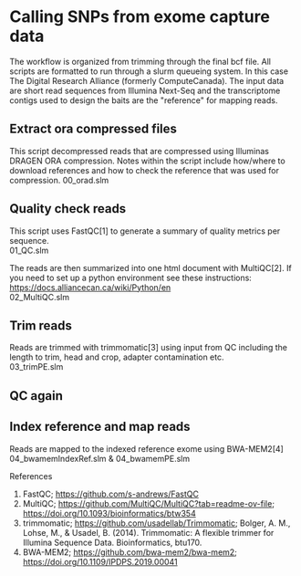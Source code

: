# Calling SNPs from exome capture data
The workflow is organized from trimming through the final bcf file. All scripts are formatted to run through a slurm queueing system. In this case The Digital Research Alliance (formerly ComputeCanada). The input data are short read sequences from Illumina Next-Seq and the transcriptome contigs used to design the baits are the "reference" for mapping reads.

## Extract ora compressed files
This script decompressed reads that are compressed using Illuminas DRAGEN ORA compression. Notes within the script include how/where to download references and how to check the reference that was used for compression.
00_orad.slm

## Quality check reads
This script uses FastQC[1] to generate a summary of quality metrics per sequence. \
  01_QC.slm

The reads are then summarized into one html document with MultiQC[2]. If you need to set up a python environment see these instructions: https://docs.alliancecan.ca/wiki/Python/en \
  02_MultiQC.slm

## Trim reads
Reads are trimmed with trimmomatic[3] using input from QC including the length to trim, head and crop, adapter contamination etc. \
  03_trimPE.slm

## QC again

## Index reference and map reads
Reads are mapped to the indexed reference exome using BWA-MEM2[4] \
  04_bwamemIndexRef.slm & 04_bwamemPE.slm


  References
  1. FastQC; https://github.com/s-andrews/FastQC
  2. MultiQC; https://github.com/MultiQC/MultiQC?tab=readme-ov-file; https://doi.org/10.1093/bioinformatics/btw354
  3. trimmomatic; https://github.com/usadellab/Trimmomatic;
     Bolger, A. M., Lohse, M., & Usadel, B. (2014). Trimmomatic: A flexible trimmer for Illumina Sequence Data. Bioinformatics, btu170.
  4. BWA-MEM2; https://github.com/bwa-mem2/bwa-mem2; https://doi.org/10.1109/IPDPS.2019.00041
